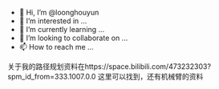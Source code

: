 - 👋 Hi, I’m @loonghouyun
- 👀 I’m interested in ...
- 🌱 I’m currently learning ...
- 💞️ I’m looking to collaborate on ...
- 📫 How to reach me ...

<!---
loonghouyun/loonghouyun is a ✨ special ✨ repository because its `README.md` (this file) appears on your GitHub profile.
You can click the Preview link to take a look at your changes.
--->
关于我的路径规划资料在https://space.bilibili.com/473232303?spm_id_from=333.1007.0.0 这里可以找到，还有机械臂的资料
